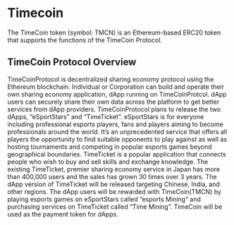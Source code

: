 # Timecoin
The TimeCoin token (symbol: TMCN) is an Ethereum-based ERC20 token that supports the functions of the TimeCoin Protocol. 

## TimeCoin Protocol Overview
TimeCoinProtocol is decentralized sharing economy protocol using the Ethereum blockchain.
Individual or Corporation can build and operate their own sharing economy application, dApp running on TimeCoinProtcol. dApp users can securely share their own data across the platform to get better services from dApp providers.
TimeCoinProtocol plans to release the two dApps, “eSportStars” and “TimeTicket”.
eSportStars is for everyone including professional esports players, fans and players aiming to become professionals around the world. It’s an unprecedented service that offers all players the opportunity to find suitable opponents to play against as well as hosting tournaments and competing in popular esports games beyond geographical boundaries.
TimeTicket is a popular application that connects people who wish to buy and sell skills and exchange knowledge. The existing TimeTicket, premier sharing economy service in Japan has more than 400,000 users and the sales has grown 30 times over 3 years. The dApp version of TimeTicket will be released targeting Chinese, India, and other regions.
The dApp users will be rewarded with TimeCoin(TMCN) by playing esports games on eSportStars called “esports Mining” and purchasing services on TimeTicket called “Time Mining”. TimeCoin will be used as the payment token for dApps.

